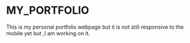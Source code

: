 # MY_PORTFOLIO
This is my personal portfolio webpage but it is not still responsive to the mobile yet but ,I am working on it.
